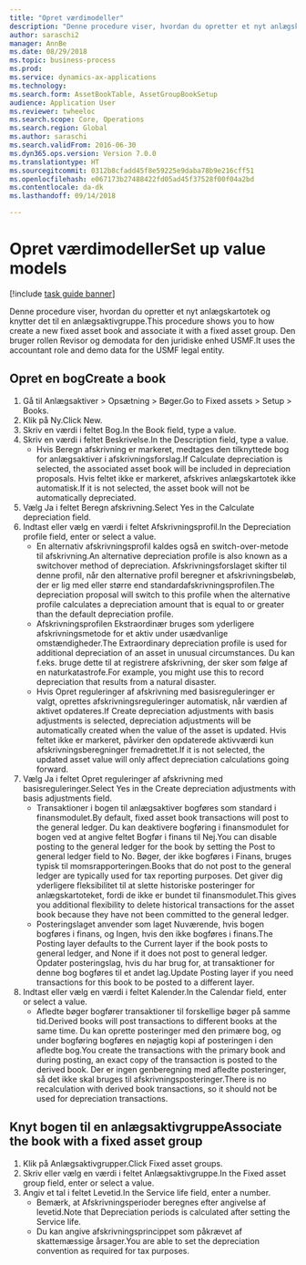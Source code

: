 ```yaml
--- 
title: "Opret værdimodeller"
description: "Denne procedure viser, hvordan du opretter et nyt anlægskartotek og knytter det til en anlægsaktivgruppe."
author: saraschi2
manager: AnnBe
ms.date: 08/29/2018
ms.topic: business-process
ms.prod: 
ms.service: dynamics-ax-applications
ms.technology: 
ms.search.form: AssetBookTable, AssetGroupBookSetup
audience: Application User
ms.reviewer: twheeloc
ms.search.scope: Core, Operations
ms.search.region: Global
ms.author: saraschi
ms.search.validFrom: 2016-06-30
ms.dyn365.ops.version: Version 7.0.0
ms.translationtype: HT
ms.sourcegitcommit: 0312b8cfadd45f8e59225e9daba78b9e216cff51
ms.openlocfilehash: e067173b27488422fd05ad45f37528f00f04a2bd
ms.contentlocale: da-dk
ms.lasthandoff: 09/14/2018

---
```

# <a name="set-up-value-models"></a><span data-ttu-id="0e0f3-103">Opret værdimodeller</span><span class="sxs-lookup"><span data-stu-id="0e0f3-103">Set up value models</span></span>

[!include [task guide banner](../../includes/task-guide-banner.md)]

<span data-ttu-id="0e0f3-104">Denne procedure viser, hvordan du opretter et nyt anlægskartotek og knytter det til en anlægsaktivgruppe.</span><span class="sxs-lookup"><span data-stu-id="0e0f3-104">This procedure shows you to how create a new fixed asset book and associate it with a fixed asset group.</span></span> <span data-ttu-id="0e0f3-105">Den bruger rollen Revisor og demodata for den juridiske enhed USMF.</span><span class="sxs-lookup"><span data-stu-id="0e0f3-105">It uses the accountant role and demo data for the USMF legal entity.</span></span>


## <a name="create-a-book"></a><span data-ttu-id="0e0f3-106">Opret en bog</span><span class="sxs-lookup"><span data-stu-id="0e0f3-106">Create a book</span></span>
1. <span data-ttu-id="0e0f3-107">Gå til Anlægsaktiver > Opsætning > Bøger.</span><span class="sxs-lookup"><span data-stu-id="0e0f3-107">Go to Fixed assets > Setup > Books.</span></span>
2. <span data-ttu-id="0e0f3-108">Klik på Ny.</span><span class="sxs-lookup"><span data-stu-id="0e0f3-108">Click New.</span></span>
3. <span data-ttu-id="0e0f3-109">Skriv en værdi i feltet Bog.</span><span class="sxs-lookup"><span data-stu-id="0e0f3-109">In the Book field, type a value.</span></span>
4. <span data-ttu-id="0e0f3-110">Skriv en værdi i feltet Beskrivelse.</span><span class="sxs-lookup"><span data-stu-id="0e0f3-110">In the Description field, type a value.</span></span>
    * <span data-ttu-id="0e0f3-111">Hvis Beregn afskrivning er markeret, medtages den tilknyttede bog for anlægsaktiver i afskrivningsforslag.</span><span class="sxs-lookup"><span data-stu-id="0e0f3-111">If Calculate depreciation is selected, the associated asset book will be included in depreciation proposals.</span></span> <span data-ttu-id="0e0f3-112">Hvis feltet ikke er markeret, afskrives anlægskartotek ikke automatisk.</span><span class="sxs-lookup"><span data-stu-id="0e0f3-112">If it is not selected, the asset book will not be automatically depreciated.</span></span>  
5. <span data-ttu-id="0e0f3-113">Vælg Ja i feltet Beregn afskrivning.</span><span class="sxs-lookup"><span data-stu-id="0e0f3-113">Select Yes in the Calculate depreciation field.</span></span>
6. <span data-ttu-id="0e0f3-114">Indtast eller vælg en værdi i feltet Afskrivningsprofil.</span><span class="sxs-lookup"><span data-stu-id="0e0f3-114">In the Depreciation profile field, enter or select a value.</span></span>
    * <span data-ttu-id="0e0f3-115">En alternativ afskrivningsprofil kaldes også en switch-over-metode til afskrivning.</span><span class="sxs-lookup"><span data-stu-id="0e0f3-115">An alternative depreciation profile is also known as a switchover method of depreciation.</span></span> <span data-ttu-id="0e0f3-116">Afskrivningsforslaget skifter til denne profil, når den alternative profil beregner et afskrivningsbeløb, der er lig med eller større end standardafskrivningsprofilen.</span><span class="sxs-lookup"><span data-stu-id="0e0f3-116">The depreciation proposal will switch to this profile when the alternative profile calculates a depreciation amount that is equal to or greater than the default depreciation profile.</span></span>  
    * <span data-ttu-id="0e0f3-117">Afskrivningsprofilen Ekstraordinær bruges som yderligere afskrivningsmetode for et aktiv under usædvanlige omstændigheder.</span><span class="sxs-lookup"><span data-stu-id="0e0f3-117">The Extraordinary depreciation profile is used for additional depreciation of an asset in unusual circumstances.</span></span> <span data-ttu-id="0e0f3-118">Du kan f.eks. bruge dette til at registrere afskrivning, der sker som følge af en naturkatastrofe.</span><span class="sxs-lookup"><span data-stu-id="0e0f3-118">For example, you might use this to record depreciation that results from a natural disaster.</span></span>  
    * <span data-ttu-id="0e0f3-119">Hvis Opret reguleringer af afskrivning med basisreguleringer er valgt, oprettes afskrivningsreguleringer automatisk, når værdien af aktivet opdateres.</span><span class="sxs-lookup"><span data-stu-id="0e0f3-119">If Create depreciation adjustments with basis adjustments is selected, depreciation adjustments will be automatically created when the value of the asset is updated.</span></span> <span data-ttu-id="0e0f3-120">Hvis feltet ikke er markeret, påvirker den opdaterede aktivværdi kun afskrivningsberegninger fremadrettet.</span><span class="sxs-lookup"><span data-stu-id="0e0f3-120">If it is not selected, the updated asset value will only affect depreciation calculations going forward.</span></span>  
7. <span data-ttu-id="0e0f3-121">Vælg Ja i feltet Opret reguleringer af afskrivning med basisreguleringer.</span><span class="sxs-lookup"><span data-stu-id="0e0f3-121">Select Yes in the Create depreciation adjustments with basis adjustments field.</span></span>
    * <span data-ttu-id="0e0f3-122">Transaktioner i bogen til anlægsaktiver bogføres som standard i finansmodulet.</span><span class="sxs-lookup"><span data-stu-id="0e0f3-122">By default, fixed asset book transactions will post to the general ledger.</span></span> <span data-ttu-id="0e0f3-123">Du kan deaktivere bogføring i finansmodulet for bogen ved at angive feltet Bogfør i finans til Nej.</span><span class="sxs-lookup"><span data-stu-id="0e0f3-123">You can disable posting to the general ledger for the book by setting the Post to general ledger field to No.</span></span> <span data-ttu-id="0e0f3-124">Bøger, der ikke bogføres i Finans, bruges typisk til momsrapporteringen.</span><span class="sxs-lookup"><span data-stu-id="0e0f3-124">Books that do not post to the general ledger are typically used for tax reporting purposes.</span></span> <span data-ttu-id="0e0f3-125">Det giver dig yderligere fleksibilitet til at slette historiske posteringer for anlægskartoteket, fordi de ikke er bundet til finansmodulet.</span><span class="sxs-lookup"><span data-stu-id="0e0f3-125">This gives you additional flexibility to delete historical transactions for the asset book because they have not been committed to the general ledger.</span></span>  
    * <span data-ttu-id="0e0f3-126">Posteringslaget anvender som laget Nuværende, hvis bogen bogføres i finans, og Ingen, hvis den ikke bogføres i finans.</span><span class="sxs-lookup"><span data-stu-id="0e0f3-126">The Posting layer defaults to the Current layer if the book posts to general ledger, and None if it does not post to general ledger.</span></span> <span data-ttu-id="0e0f3-127">Opdater posteringslag, hvis du har brug for, at transaktioner for denne bog bogføres til et andet lag.</span><span class="sxs-lookup"><span data-stu-id="0e0f3-127">Update Posting layer if you need transactions for this book to be posted to a different layer.</span></span>  
8. <span data-ttu-id="0e0f3-128">Indtast eller vælg en værdi i feltet Kalender.</span><span class="sxs-lookup"><span data-stu-id="0e0f3-128">In the Calendar field, enter or select a value.</span></span>
    * <span data-ttu-id="0e0f3-129">Afledte bøger bogfører transaktioner til forskellige bøger på samme tid.</span><span class="sxs-lookup"><span data-stu-id="0e0f3-129">Derived books will post transactions to different books at the same time.</span></span> <span data-ttu-id="0e0f3-130">Du kan oprette posteringer med den primære bog, og under bogføring bogføres en nøjagtig kopi af posteringen i den afledte bog.</span><span class="sxs-lookup"><span data-stu-id="0e0f3-130">You create the transactions with the primary book and during posting, an exact copy of the transaction is posted to the derived book.</span></span> <span data-ttu-id="0e0f3-131">Der er ingen genberegning med afledte posteringer, så det ikke skal bruges til afskrivningsposteringer.</span><span class="sxs-lookup"><span data-stu-id="0e0f3-131">There is no recalculation with derived book transactions, so it should not be used for depreciation transactions.</span></span>  

## <a name="associate-the-book-with-a-fixed-asset-group"></a><span data-ttu-id="0e0f3-132">Knyt bogen til en anlægsaktivgruppe</span><span class="sxs-lookup"><span data-stu-id="0e0f3-132">Associate the book with a fixed asset group</span></span>
1. <span data-ttu-id="0e0f3-133">Klik på Anlægsaktivgrupper.</span><span class="sxs-lookup"><span data-stu-id="0e0f3-133">Click Fixed asset groups.</span></span>
2. <span data-ttu-id="0e0f3-134">Skriv eller vælg en værdi i feltet Anlægsaktivgruppe.</span><span class="sxs-lookup"><span data-stu-id="0e0f3-134">In the Fixed asset group field, enter or select a value.</span></span>
3. <span data-ttu-id="0e0f3-135">Angiv et tal i feltet Levetid.</span><span class="sxs-lookup"><span data-stu-id="0e0f3-135">In the Service life field, enter a number.</span></span>
    * <span data-ttu-id="0e0f3-136">Bemærk, at Afskrivningsperioder beregnes efter angivelse af levetid.</span><span class="sxs-lookup"><span data-stu-id="0e0f3-136">Note that Depreciation periods is calculated after setting the Service life.</span></span>  
    * <span data-ttu-id="0e0f3-137">Du kan angive afskrivningsprincippet som påkrævet af skattemæssige årsager.</span><span class="sxs-lookup"><span data-stu-id="0e0f3-137">You are able to set the depreciation convention as required for tax purposes.</span></span>  


